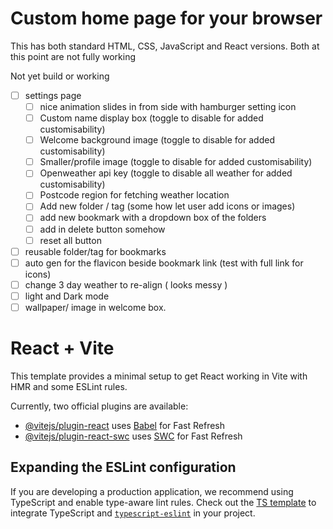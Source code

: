 # Custom home page for your browser

This has both standard HTML, CSS, JavaScript and React versions.
Both at this point are not fully working

Not yet build or working

- [ ] settings page
  - [ ] nice animation slides in from side with hamburger setting icon
  - [ ] Custom name display box (toggle to disable for added customisability)
  - [ ] Welcome background image (toggle to disable for added customisability)
  - [ ] Smaller/profile image (toggle to disable for added customisability)
  - [ ] Openweather api key (toggle to disable all weather for added customisability)
  - [ ] Postcode region for fetching weather location
  - [ ] Add new folder / tag (some how let user add icons or images)
  - [ ] add new bookmark with a dropdown box of the folders
  - [ ] add in delete button somehow
  - [ ] reset all button
- [ ] reusable folder/tag for bookmarks
- [ ] auto gen for the flavicon beside bookmark link (test with full link for icons)
- [ ] change 3 day weather to re-align ( looks messy )
- [ ] light and Dark mode
- [ ] wallpaper/ image in welcome box.

# React + Vite

This template provides a minimal setup to get React working in Vite with HMR and some ESLint rules.

Currently, two official plugins are available:

- [@vitejs/plugin-react](https://github.com/vitejs/vite-plugin-react/blob/main/packages/plugin-react/README.md) uses [Babel](https://babeljs.io/) for Fast Refresh
- [@vitejs/plugin-react-swc](https://github.com/vitejs/vite-plugin-react-swc) uses [SWC](https://swc.rs/) for Fast Refresh

## Expanding the ESLint configuration

If you are developing a production application, we recommend using TypeScript and enable type-aware lint rules. Check out the [TS template](https://github.com/vitejs/vite/tree/main/packages/create-vite/template-react-ts) to integrate TypeScript and [`typescript-eslint`](https://typescript-eslint.io) in your project.

